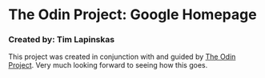 # The Odin Project: Google Homepage

### Created by: Tim Lapinskas

This project was created in conjunction with and guided by [The Odin Project](http://www.theodinproject.com/web-development-101). Very much looking forward to seeing how this goes.
